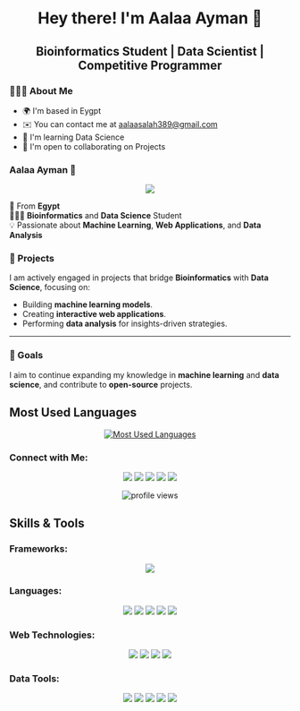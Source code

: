 <h1 align="center"> Hey there! I'm Aalaa Ayman 👋 </h1>
<h2 align="center"> Bioinformatics Student | Data Scientist | Competitive Programmer </h2>
<div align="left"> 
<h3> 👩🏻‍💻 About Me </h3>

* 🌍  I'm based in Eygpt
* ✉️  You can contact me at aalaasalah389@gmail.com
* 🧠  I'm learning Data Science
* 🤝  I'm open to collaborating on Projects

</div>  

<!--
**AalaaAyman24/AalaaAyman24** is a ✨ _special_ ✨ repository because its `README.md` (this file) appears on your GitHub profile.

Here are some ideas to get you started:

- 🔭 I’m currently working on ...
- 🌱 I’m currently learning ...
- 👯 I’m looking to collaborate on ...
- 🤔 I’m looking for help with ...
- 💬 Ask me about ...
- 📫 How to reach me: ...
- 😄 Pronouns: ...
- ⚡ Fun fact: ...
-->


### Aalaa Ayman 👋

<p align="center" style="font-family: 'Mélodrame', sans-serif; font-weight: bold; font-style: italic; color: #921A40;">
  <img src="https://readme-typing-svg.herokuapp.com/?lines=Welcome+to+my+profile!;I'm+Aalaa+Ayman;Bioinformatics+Student;Data+Scientist;Competitive+Programmer&font=Mélodrame&weight=700&size=24">
</p>


🏫 From **Egypt**  
👩🏻‍💻 **Bioinformatics** and **Data Science** Student  
💡 Passionate about **Machine Learning**, **Web Applications**, and **Data Analysis**  



### 💼 Projects
I am actively engaged in projects that bridge **Bioinformatics** with **Data Science**, focusing on:
- Building **machine learning models**.
- Creating **interactive web applications**.
- Performing **data analysis** for insights-driven strategies.

---

### 🎯 Goals
I aim to continue expanding my knowledge in **machine learning** and **data science**, and contribute to **open-source** projects.


## Most Used Languages
<p align="center">
  <a href="https://github.com/AalaaAyman24/github-readme-stats">
    <img src="https://github-readme-stats.vercel.app/api/top-langs/?username=AalaaAyman24&layout=compact&langs_count=6&theme=radical" alt="Most Used Languages" />
  </a>
</p>



### Connect with Me:
<p align="center">
  <a href="mailto:aalaasalah389@gmail.com"><img src="https://img.shields.io/badge/Gmail-D14836?style=for-the-badge&logo=gmail&logoColor=white"></a>
  <a href="https://linkedin.com/in/aalaaayman24"><img src="https://img.shields.io/badge/LinkedIn-0077B5?style=for-the-badge&logo=linkedin&logoColor=white"></a>
  <a href="https://www.kaggle.com/aalaaayman123"><img src="https://img.shields.io/badge/Kaggle-20BE60?style=for-the-badge&logo=kaggle&logoColor=white"></a>
  <a href="https://codeforces.com/profile/-Aalaa-"><img src="https://img.shields.io/badge/Codeforces-1F8ACB?style=for-the-badge&logo=codeforces&logoColor=white"></a>
  <a href="https://discord.com/aalaa_ayman"><img src="https://img.shields.io/badge/Discord-7289DA?style=for-the-badge&logo=discord&logoColor=white"></a>
</p>

<p align="center">
  <img src="https://komarev.com/ghpvc/?username=AalaaAyman24&color=green" alt="profile views" />
</p>


## Skills & Tools

### Frameworks:
<p align="center">
  <img src="https://img.shields.io/badge/Flask-000000?style=for-the-badge&logo=flask&logoColor=white"/>
</p>

### Languages:
<p align="center">
  <img src="https://img.shields.io/badge/C%2B%2B-00599C?style=for-the-badge&logo=cplusplus&logoColor=white"/>
  <img src="https://img.shields.io/badge/C%23-239120?style=for-the-badge&logo=c-sharp&logoColor=white"/>
  <img src="https://img.shields.io/badge/Python-3776AB?style=for-the-badge&logo=python&logoColor=white"/>
  <img src="https://img.shields.io/badge/R-276DC3?style=for-the-badge&logo=r&logoColor=white"/>
  <img src="https://img.shields.io/badge/Java-ED8B00?style=for-the-badge&logo=java&logoColor=white"/>
</p>

### Web Technologies:
<p align="center">
  <img src="https://img.shields.io/badge/HTML5-E34F26?style=for-the-badge&logo=html5&logoColor=white"/>
  <img src="https://img.shields.io/badge/CSS3-1572B6?style=for-the-badge&logo=css3&logoColor=white"/>
  <img src="https://img.shields.io/badge/JavaScript-F7DF1E?style=for-the-badge&logo=javascript&logoColor=black"/>
  <img src="https://img.shields.io/badge/Git-F05032?style=for-the-badge&logo=git&logoColor=white"/>
</p>

### Data Tools:
<p align="center">
  <img src="https://img.shields.io/badge/Pandas-150458?style=for-the-badge&logo=pandas&logoColor=white"/>
  <img src="https://img.shields.io/badge/Numpy-013243?style=for-the-badge&logo=numpy&logoColor=white"/>
  <img src="https://img.shields.io/badge/TensorFlow-FF6F20?style=for-the-badge&logo=tensorflow&logoColor=white"/>
  <img src="https://img.shields.io/badge/Keras-D00000?style=for-the-badge&logo=keras&logoColor=white"/>
  <img src="https://img.shields.io/badge/MySQL-4479A1?style=for-the-badge&logo=mysql&logoColor=white"/>
</p>
